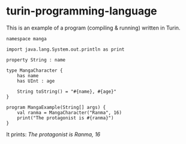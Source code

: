 # turin-programming-language

This is an example of a program (compiling & running) written in Turin.

```
namespace manga

import java.lang.System.out.println as print

property String : name

type MangaCharacter {
    has name
    has UInt : age

    String toString() = "#{name}, #{age}"
}

program MangaExample(String[] args) {
    val ranma = MangaCharacter("Ranma", 16)
    print("The protagonist is #{ranma}")
}
```

It prints: _The protagonist is Ranma, 16_

